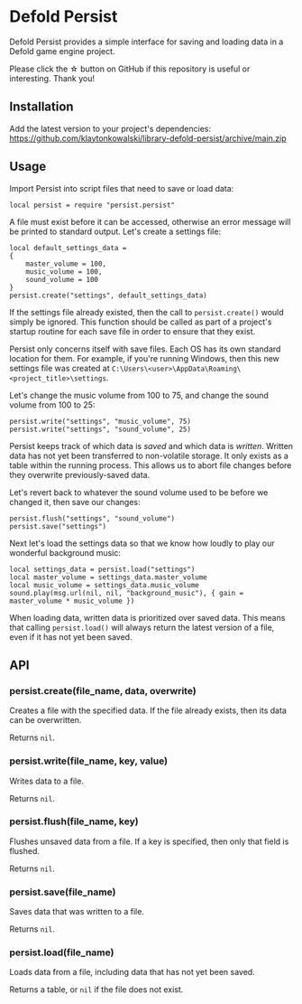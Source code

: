 # Defold Persist

Defold Persist provides a simple interface for saving and loading data in a Defold game engine project.

Please click the ☆ button on GitHub if this repository is useful or interesting. Thank you!

## Installation

Add the latest version to your project's dependencies:  
https://github.com/klaytonkowalski/library-defold-persist/archive/main.zip

## Usage

Import Persist into script files that need to save or load data:

```
local persist = require "persist.persist"
```

A file must exist before it can be accessed, otherwise an error message will be printed to standard output. Let's create a settings file:

```
local default_settings_data =
{
    master_volume = 100,
    music_volume = 100,
    sound_volume = 100
}
persist.create("settings", default_settings_data)
```

If the settings file already existed, then the call to `persist.create()` would simply be ignored. This function should be called as part of a project's startup routine for each save file in order to ensure that they exist.

Persist only concerns itself with save files. Each OS has its own standard location for them. For example, if you're running Windows, then this new settings file was created at `C:\Users\<user>\AppData\Roaming\<project_title>\settings`.

Let's change the music volume from 100 to 75, and change the sound volume from 100 to 25:

```
persist.write("settings", "music_volume", 75)
persist.write("settings", "sound_volume", 25)
```

Persist keeps track of which data is *saved* and which data is *written*. Written data has not yet been transferred to non-volatile storage. It only exists as a table within the running process. This allows us to abort file changes before they overwrite previously-saved data.

Let's revert back to whatever the sound volume used to be before we changed it, then save our changes:

```
persist.flush("settings", "sound_volume")
persist.save("settings")
```

Next let's load the settings data so that we know how loudly to play our wonderful background music:

```
local settings_data = persist.load("settings")
local master_volume = settings_data.master_volume
local music_volume = settings_data.music_volume
sound.play(msg.url(nil, nil, "background_music"), { gain = master_volume * music_volume })
```

When loading data, written data is prioritized over saved data. This means that calling `persist.load()` will always return the latest version of a file, even if it has not yet been saved.

## API

### persist.create(file_name, data, overwrite)

Creates a file with the specified data. If the file already exists, then its data can be overwritten.

Returns `nil`.

### persist.write(file_name, key, value)

Writes data to a file.

Returns `nil`.

### persist.flush(file_name, key)

Flushes unsaved data from a file. If a key is specified, then only that field is flushed.

Returns `nil`.

### persist.save(file_name)

Saves data that was written to a file.

Returns `nil`.

### persist.load(file_name)

Loads data from a file, including data that has not yet been saved.

Returns a table, or `nil` if the file does not exist.
